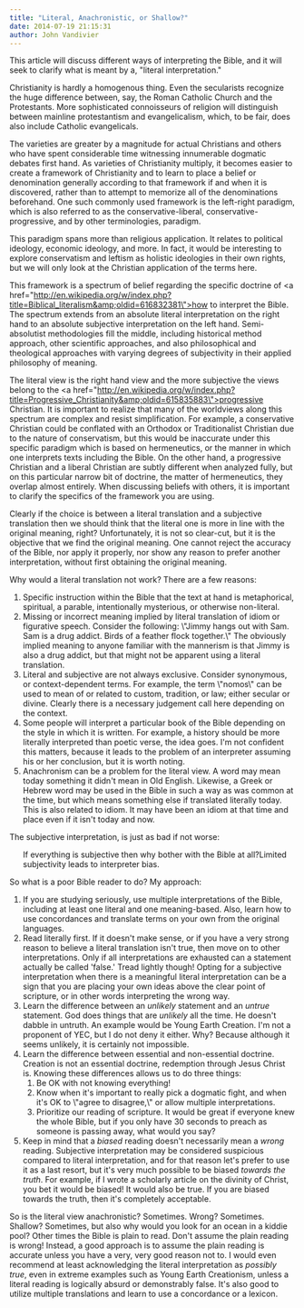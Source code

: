 ```yaml
---
title: "Literal, Anachronistic, or Shallow?"
date: 2014-07-19 21:15:31
author: John Vandivier
---
```




This article will discuss different ways of interpreting the Bible, and it will seek to clarify what is meant by a, \"literal interpretation.\"

Christianity is hardly a homogenous thing. Even the secularists recognize the huge difference between, say, the Roman Catholic Church and the Protestants. More sophisticated connoisseurs of religion will distinguish between mainline protestantism and evangelicalism, which, to be fair, does also include Catholic evangelicals.

The varieties are greater by a magnitude for actual Christians and others who have spent considerable time witnessing innumerable dogmatic debates first hand. As varieties of Christianity multiply, it becomes easier to create a framework of Christianity and to learn to place a belief or denomination generally according to that framework if and when it is discovered, rather than to attempt to memorize all of the denominations beforehand. One such commonly used framework is the left-right paradigm, which is also referred to as the conservative-liberal, conservative-progressive, and by other terminologies, paradigm.

This paradigm spans more than religious application. It relates to political ideology, economic ideology, and more. In fact, it would be interesting to explore conservatism and leftism as holistic ideologies in their own rights, but we will only look at the Christian application of the terms here.

This framework is a spectrum of belief regarding the specific doctrine of <a href=\"http://en.wikipedia.org/w/index.php?title=Biblical_literalism&amp;oldid=616832381\">how to interpret the Bible</a>. The spectrum extends from an absolute literal interpretation on the right hand to an absolute subjective interpretation on the left hand. Semi-absolutist methodologies fill the middle, including historical method approach, other scientific approaches, and also philosophical and theological approaches with varying degrees of subjectivity in their applied philosophy of meaning.

The literal view is the right hand view and the more subjective the views belong to the <a href=\"http://en.wikipedia.org/w/index.php?title=Progressive_Christianity&amp;oldid=615835883\">progressive Christian.</a> It is important to realize that many of the worldviews along this spectrum are complex and resist simplification. For example, a conservative Christian could be conflated with an Orthodox or Traditionalist Christian due to the nature of conservatism, but this would be inaccurate under this specific paradigm which is based on hermeneutics, or the manner in which one interprets texts including the Bible. On the other hand, a progressive Christian and a liberal Christian are subtly different when analyzed fully, but on this particular narrow bit of doctrine, the matter of hermeneutics, they overlap almost entirely. When discussing beliefs with others, it is important to clarify the specifics of the framework you are using.

Clearly if the choice is between a literal translation and a subjective translation then we should think that the literal one is more in line with the original meaning, right? Unfortunately, it is not so clear-cut, but it is the objective that we find the original meaning. One cannot reject the accuracy of the Bible, nor apply it properly, nor show any reason to prefer another interpretation, without first obtaining the original meaning.

Why would a literal translation not work? There are a few reasons:
<ol>
	<li>Specific instruction within the Bible that the text at hand is metaphorical, spiritual, a parable, intentionally mysterious, or otherwise non-literal.</li>
	<li>Missing or incorrect meaning implied by literal translation of idiom or figurative speech. Consider the following: \"Jimmy hangs out with Sam. Sam is a drug addict. Birds of a feather flock together.\" The obviously implied meaning to anyone familiar with the mannerism is that Jimmy is also a drug addict, but that might not be apparent using a literal translation.</li>
	<li>Literal and subjective are not always exclusive. Consider synonymous, or context-dependent terms. For example, the term \"nomos\" can be used to mean of or related to custom, tradition, or law; either secular or divine. Clearly there is a necessary judgement call here depending on the context.</li>
	<li>Some people will interpret a particular book of the Bible depending on the style in which it is written. For example, a history should be more literally interpreted than poetic verse, the idea goes. I'm not confident this matters, because it leads to the problem of an interpreter assuming his or her conclusion, but it is worth noting.</li>
	<li>Anachronism can be a problem for the literal view. A word may mean today something it didn't mean in Old English. Likewise, a Greek or Hebrew word may be used in the Bible in such a way as was common at the time, but which means something else if translated literally today. This is also related to idiom. It may have been an idiom at that time and place even if it isn't today and now.</li>
</ol>
The subjective interpretation, is just as bad if not worse:
<ol>If everything is subjective then why bother with the Bible at all?Limited subjectivity leads to interpreter bias.</ol>
So what is a poor Bible reader to do? My approach:
<ol>
	<li>If you are studying seriously, use multiple interpretations of the Bible, including at least one literal and one meaning-based. Also, learn how to use concordances and translate terms on your own from the original languages.</li>
	<li>Read literally first. If it doesn't make sense, or if you have a very strong reason to believe a literal translation isn't true, then move on to other interpretations. Only if all interpretations are exhausted can a statement actually be called 'false.' Tread lightly though! Opting for a subjective interpretation when there is a meaningful literal interpretation can be a sign that you are placing your own ideas above the clear point of scripture, or in other words interpreting the wrong way.</li>
	<li>Learn the difference between an <em>unlikely </em>statement and an <em>untrue </em>statement. God does things that are <em>unlikely </em>all the time. He doesn't dabble in untruth. An example would be Young Earth Creation. I'm not a proponent of YEC, but I do not deny it either. Why? Because although it seems unlikely, it is certainly not impossible.</li>
	<li>Learn the difference between essential and non-essential doctrine. Creation is not an essential doctrine, redemption through Jesus Christ is. Knowing these differences allows us to do three things:
<ol>
	<li>Be OK with not knowing everything!</li>
	<li>Know when it's important to really pick a dogmatic fight, and when it's OK to \"agree to disagree,\" or allow multiple interpretations.</li>
	<li>Prioritize our reading of scripture. It would be great if everyone knew the whole Bible, but if you only have 30 seconds to preach as someone is passing away, what would you say?</li>
</ol>
</li>
	<li>Keep in mind that a <em>biased</em> reading doesn't necessarily mean a <em>wrong </em>reading. Subjective interpretation may be considered suspicious compared to literal interpretation, and for that reason let's prefer to use it as a last resort, but it's very much possible to be biased <em>towards the truth</em>. For example, if I wrote a scholarly article on the divinity of Christ, you bet it would be biased! It would also be true. If you are biased towards the truth, then it's completely acceptable.</li>
</ol>
So is the literal view anachronistic? Sometimes. Wrong? Sometimes. Shallow? Sometimes, but also why would you look for an ocean in a kiddie pool? Other times the Bible is plain to read. Don't assume the plain reading is wrong! Instead, a good approach is to assume the plain reading is accurate unless you have a very, very good reason not to. I would even recommend at least acknowledging the literal interpretation as <em>possibly true</em>, even in extreme examples such as Young Earth Creationism, unless a literal reading is logically absurd or demonstrably false. It's also good to utilize multiple translations and learn to use a concordance or a lexicon.